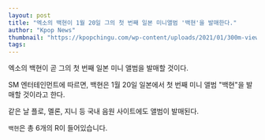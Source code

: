```yaml
---
layout: post
title: "엑소의 백현이 1월 20일 그의 첫 번째 일본 미니앨범 '백현'을 발매한다."
author: "Kpop News"
thumbnail: "https://kpopchingu.com/wp-content/uploads/2021/01/300m-views-23-890x512.png"
tags: 
---
```



엑소의 백현이 곧 그의 첫 번째 일본 미니 앨범을 발매할 것이다.

SM 엔터테인먼트에 따르면, 백현은 1월 20일 일본에서 첫 번째 미니 앨범 "백현"을 발매할 것이라고 한다.

같은 날 플로, 멜론, 지니 등 국내 음원 사이트에도 앨범이 발매된다.

`백현`은 총 6개의 R이 들어있습니다.